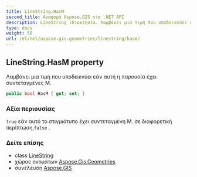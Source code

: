 ```yaml
---
title: LineString.HasM
second_title: Αναφορά Aspose.GIS για .NET API
description: LineString ιδιοκτησία. Λαμβάνει μια τιμή που υποδεικνύει εάν αυτή η παρουσία έχει συντεταγμένες M.
type: docs
weight: 50
url: /el/net/aspose.gis.geometries/linestring/hasm/
---
```

## LineString.HasM property

Λαμβάνει μια τιμή που υποδεικνύει εάν αυτή η παρουσία έχει συντεταγμένες M.

```csharp
public bool HasM { get; set; }
```

### Αξία περιουσίας

`true` εάν αυτό το στιγμιότυπο έχει συντεταγμένη M. σε διαφορετική περίπτωση,`false` .

### Δείτε επίσης

* class [LineString](../)
* χώρος ονομάτων [Aspose.Gis.Geometries](../../linestring/)
* συνέλευση [Aspose.GIS](../../../)


